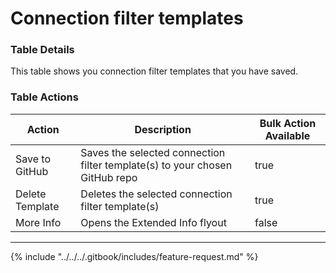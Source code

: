 # Connection filter templates

### Table Details

This table shows you connection filter templates that you have saved.

### Table Actions

<table><thead><tr><th>Action</th><th>Description</th><th data-type="checkbox">Bulk Action Available</th></tr></thead><tbody><tr><td>Save to GitHub</td><td>Saves the selected connection filter template(s) to your chosen GitHub repo</td><td>true</td></tr><tr><td>Delete Template</td><td>Deletes the selected connection filter template(s)</td><td>true</td></tr><tr><td>More Info</td><td>Opens the Extended Info flyout</td><td>false</td></tr></tbody></table>

***

{% include "../../../.gitbook/includes/feature-request.md" %}

